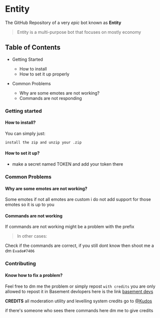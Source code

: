 # Entity
The GitHub Repository of a very *epic* bot known as **Entity**

> Entity is a multi-purpose bot that focuses on mostly economy

## Table of Contents
- Getting Started
  - How to install
  - How to set it up properly

- Common Problems
  - Why are some emotes are not working?
  - Commands are not responding



### Getting started

#### How to install?
You can simply just:
```
install the zip and unzip your .zip
```


#### How to set it up?
- make a secret named TOKEN and add your token there


### Common Problems

#### Why are some emotes are not working?
Some emotes if not all emotes are custom i do not add support for those emotes so it is up to you



#### Commands are not working
If commands are not working might be a problem with the prefix

> In other cases:

Check if the commands are correct, if you still dont know then shoot me a dm `Evade#7406
`
### Contributing

#### Know how to fix a problem?
Feel free to dm me the problem or simply repost `with credits` you are only allowed to repost it in Basement devlopers here is the link [basement devs](https://top.gg/servers/678295162555858951)



**CREDITS**
all moderation utility and levelling system credits go to [@Kudos](https://github.com/Kudos-Official/Kudos-Bot) 

if there's someone who sees there commands here dm me to give credits

